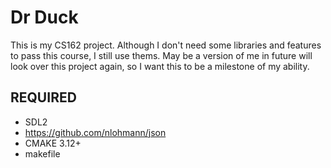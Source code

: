 # Dr Duck
This is my CS162 project.
Although I don't need some libraries and features to pass this course, I still use thems.
May be a version of me in future will look over this project again, so I want this to be a milestone of my ability.

## REQUIRED
- SDL2
- https://github.com/nlohmann/json
- CMAKE 3.12+
- makefile

